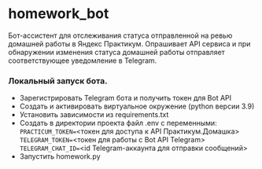 # homework_bot
Бот-ассистент для отслеживания статуса отправленной на ревью домашней работы в Яндекс Практикум.
Опрашивает API сервиса и при обнаружении изменения статуса домашней работы отправляет соответствующее уведомление в Telegram.
### Локальный запуск бота.
- Зарегистрировать Telegram бота и получить токен для Bot API
- Создать и активировать виртуальное окружение (python версии 3.9)
- Установить зависимости из requirements.txt
- Создать в директории проекта файл .env с переменными:
```PRACTICUM_TOKEN=```<токен для доступа к API Практикум.Домашка>
```TELEGRAM_TOKEN=```<токен для работы с Bot API Telegram>
```TELEGRAM_CHAT_ID=```<id Telegram-аккаунта для отправки сообщений>
- Запустить homework.py

